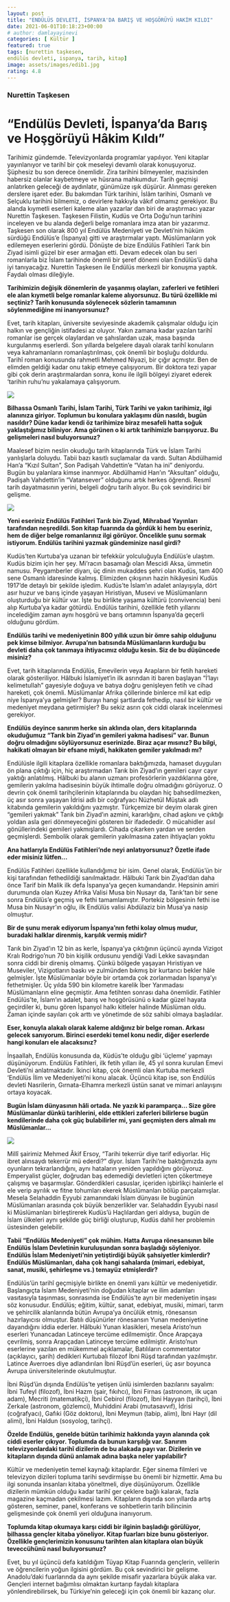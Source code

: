 ```yaml
---
layout: post
title: "ENDÜLÜS DEVLETİ, İSPANYA'DA BARIŞ VE HOŞGÖRÜYÜ HAKİM KILDI"
date: 2021-06-01T10:18:23+00:00
# author: damlayayinevi
categories: [ Kültür ]
featured: true
tags: [nurettin taşkesen,
endülüs devleti, ispanya, tarih, kitap]
image: assets/images/edib1.jpg
rating: 4.8
---
```


### Nurettin Taşkesen
# “Endülüs Devleti, İspanya’da Barış ve Hoşgörüyü Hâkim Kıldı”

Tarihimiz gündemde. Televizyonlarda programlar yapılıyor. Yeni kitaplar yayınlanıyor ve tarihî bir çok meseleyi devamlı olarak konuşuyoruz. Şüphesiz bu son derece önemlidir. Zira tarihini bilmeyenler, mazisinden habersiz olanlar kaybetmeye ve hüsrana mahkumdur. Tarih geçmişi anlatırken geleceği de aydınlatır, günümüze ışık düşürür. Alınması gereken derslere işaret eder. Bu bakımdan Türk tarihini, İslâm tarihini, Osmanlı ve Selçuklu tarihini bilmemiz, o devirlere hakkıyla vâkıf olmamız gerekiyor. Bu alanda kıymetli eserleri kaleme alan yazarlar dan biri de araştırmacı yazar Nurettin Taşkesen. Taşkesen Filistin, Kudüs ve Orta Doğu’nun tarihini inceleyen ve bu alanda değerli belge romanlara imza atan bir yazarımız. Taşkesen son olarak 800 yıl Endülüs Medeniyeti ve Devleti’nin hüküm sürdüğü Endülüs’e (İspanya) gitti ve araştırmalar yaptı. Müslümanların yok edilemeyen eserlerini gördü. Dönüşte de bize Endülüs Fatihleri Tarık bin Ziyad isimli güzel bir eser armağan etti. Devam edecek olan bu seri romanlarla biz İslam tarihinde önemli bir şeref dönemi olan Endülüs’ü daha iyi tanıyacağız. Nurettin Taşkesen ile Endülüs merkezli bir konuşma yaptık. Faydalı olması dileğiyle.

**Tarihimizin değişik dönemlerin de yaşanmış olayları, zaferleri ve fetihleri ele alan kıymetli belge romanlar kaleme alıyorsunuz. Bu türü özellikle mi seçtiniz? Tarih konusunda söylenecek sözlerin tamamının söylenmediğine mi inanıyorsunuz?**

Evet, tarih kitapları, üniversite seviyesinde akademik çalışmalar olduğu için halkın ve gençliğin istifadesi az oluyor. Yakın zamana kadar yazılan tarihî romanlar ise gerçek olaylardan ve şahıslardan uzak, masa başında kurgulanmış eserlerdi. Son yıllarda belgelere dayalı olarak tarihî konuların veya kahramanların romanlaştırılması, çok önemli bir boşluğu doldurdu. Tarihî roman konusunda rahmetli Mehmed Niyazi, bir çığır açmıştır. Ben de elimden geldiği kadar onu takip etmeye çalışıyorum. Bir doktora tezi yapar gibi çok derin araştırmalardan sonra, konu ile ilgili bölgeyi ziyaret ederek ‘tarihin ruhu’nu yakalamaya çalışıyorum.

![](https://raw.githubusercontent.com/edamla/blog-damlayayinevi/master/assets/images/edib2.jpg)

**Bilhassa Osmanlı Tarihi, İslam Tarihi, Türk Tarihi ve yakın tarihimiz, ilgi alanınıza giriyor. Toplumun bu konulara yaklaşımı dün nasıldı, bugün nasıldır? Düne kadar kendi öz tarihimize biraz mesafeli hatta soğuk yaklaştığımız biliniyor. Ama görünen o ki artık tarihimizle barışıyoruz. Bu gelişmeleri nasıl buluyorsunuz?**

Maalesef bizim neslin okuduğu tarih kitaplarında Türk ve İslam Tarihi yanlışlarla doluydu. Tabii bazı kasıtlı suçlamalar da vardı. Sultan Abdülhamid Han’a “Kızıl Sultan”, Son Padişah Vahdettin’e “Vatan ha ini” deniyordu. Bugün bu yalanlara kimse inanmıyor. Abdülhamid Han’ın “Aksultan” olduğu, Padişah Vahdettin’in “Vatansever” olduğunu artık herkes öğrendi. Resmî tarih dayatmasının yerini, belgeli doğru tarih alıyor. Bu çok sevindirici bir gelişme.

![](https://github.com/edamla/blog-damlayayinevi/blob/master/assets/images/edib3.jpg)

**Yeni eseriniz Endülüs Fatihleri Tarık bin Ziyad, Mihrabad Yayınları tarafından neşredildi. Son kitap fuarında da gördük ki hem bu eseriniz, hem de diğer belge romanlarınız ilgi görüyor. Öncelikle şunu sormak istiyorum. Endülüs tarihini yazmak gündeminize nasıl girdi?**

Kudüs’ten Kurtuba’ya uzanan bir tefekkür yolculuğuyla Endülüs’e ulaştım. Kudüs bizim için her şey. Mi’racın basamağı olan Mescidi Aksa, ümmetin namusu. Peygamberler diyarı, üç dinin mukaddes şehri olan Kudüs, tam 400 sene Osmanlı idaresinde kalmış. Elimizden çıkışının hazin hikâyesini Kudüs 1917’de detaylı bir şekilde işledim. Kudüs’te İslam’ın adalet anlayışıyla, dört asır huzur ve barış içinde yaşayan Hıristiyan, Musevi ve Müslümanların oluşturduğu bir kültür var. İşte bu birlikte yaşama kültürü (convivencia) beni alıp Kurtuba’ya kadar götürdü. Endülüs tarihini, özellikle fetih yıllarını incelediğim zaman aynı hoşgörü ve barış ortamının İspanya’da geçerli olduğunu gördüm.

**Endülüs tarihi ve medeniyetinin 800 yıllık uzun bir ömre sahip olduğunu pek kimse bilmiyor. Avrupa’nın batısında Müslümanların kurduğu bu devleti daha çok tanımaya ihtiyacımız olduğu kesin. Siz de bu düşüncede misiniz?**

Evet, tarih kitaplarında Endülüs, Emevilerin veya Arapların bir fetih hareketi olarak gösteriliyor. Hâlbuki İslamiyet’in ilk asrından iti baren başlayan “İ’layı kelimetullah” gayesiyle doğuya ve batıya doğru genişleyen fetih ve cihad hareketi, çok önemli. Müslümanlar Afrika çöllerinde binlerce mil kat edip niye İspanya’ya gelmişler? Burayı hangi şartlarda fethedip, nasıl bir kültür ve medeniyet meydana getirmişler? Bu sekiz asrın çok ciddi olarak incelenmesi gerekiyor.

**Endülüs deyince sanırım herke sin aklında olan, ders kitaplarında okuduğumuz “Tarık bin Ziyad’ın gemileri yakma hadisesi” var. Bunun doğru olmadığını söylüyorsunuz eserinizde. Biraz açar mısınız? Bu bilgi, hakikati olmayan bir efsane miydi, hakikaten gemiler yakılmadı mı?**

Endülüsle ilgili kitaplara özellikle romanlara baktığımızda, hamaset duyguları ön plana çıktığı için, hiç araştırmadan Tarık bin Ziyad’ın gemileri cayır cayır yaktığı anlatılmış. Hâlbuki bu alanın uzmanı profesörlerin yazdıklarına göre, gemilerin yakılma hadisesinin büyük ihtimalle doğru olmadığını görüyoruz. O devrin çok önemli tarihçilerinin kitaplarında bu olaydan hiç bahsedilmezken, üç asır sonra yaşayan İdrisi adlı bir coğrafyacı Nüzhetül Müştak adlı kitabında gemilerin yakıldığını yazmıştır. Türkçemize bir deyim olarak giren “gemileri yakmak” Tarık bin Ziyad’ın azmini, kararlığını, cihad aşkını ve çıktığı yoldan asla geri dönmeyeceğini gösteren bir ifadededir. O mücahidler asıl gönüllerindeki gemileri yakmışlardı. Cihada çıkarken yardan ve serden geçmişlerdi. Sembolik olarak gemilerin yakılmasına zaten ihtiyaçları yoktu

**Ana hatlarıyla Endülüs Fatihleri’nde neyi anlatıyorsunuz? Özetle ifade eder misiniz lütfen...**

Endülüs Fatihleri özellikle kullandığımız bir isim. Genel olarak, Endülüs’ün bir kişi tarafından fethedildiği sanılmaktadır. Hâlbuki Tarık bin Ziyad’dan daha önce Tarif bin Malik ilk defa İspanya’ya geçen kumandandır. Hepsinin amiri durumunda olan Kuzey Afrika Valisi Musa bin Nusayr da, Tarık’tan bir sene sonra Endülüs’e geçmiş ve fethi tamamlamıştır. Portekiz bölgesinin fethi ise Musa bin Nusayr’ın oğlu, ilk Endülüs valisi Abdülaziz bin Musa’ya nasip olmuştur.

**Bir de şunu merak ediyorum İspanya’nın fethi kolay olmuş mudur, buradaki halklar direnmiş, karşılık vermiş midir?**

Tarık bin Ziyad’ın 12 bin as kerle, İspanya’ya çıktığının üçüncü ayında Vizigot Kralı Rodrigo’nun 70 bin kişilik ordusunu yendiği Vadi Lekke savaşından sonra ciddi bir direniş olmamış. Çünkü bölgede yaşayan Hıristiyan ve Museviler, Vizigotların baskı ve zulmünden bıkmış bir kurtarıcı bekler hâle gelmişler. İşte Müslümanlar böyle bir ortamda çok zorlanmadan İspanya’yı fethetmişler. Üç yılda 590 bin kilometre karelik İber Yarımadası Müslümanların eline geçmiştir. Ama fetihten sonrası daha önemlidir. Fatihler Endülüs’te, İslam’ın adalet, barış ve hoşgörüsünü o kadar güzel hayata geçirdiler ki, bunu gören İspanyol halkı kitleler halinde Müslüman oldu. Zaman içinde sayıları çok arttı ve yönetimde de söz sahibi olmaya başladılar.

**Eser, konuyla alakalı olarak kaleme aldığınız bir belge roman. Arkası gelecek sanıyorum. Birinci eserdeki temel konu nedir, diğer eserlerde hangi konuları ele alacaksınız?**

İnşaallah, Endülüs konusunda da, Küdüs’te olduğu gibi ‘üçleme’ yapmayı düşünüyorum. Endülüs Fatihleri, ilk fetih yılları ile, 45 yıl sonra kurulan Emevi Devleti’ni anlatmaktadır. İkinci kitap, çok önemli olan Kurtuba merkezli ‘Endülüs İlim ve Medeniyeti’ni konu alacak. Üçüncü kitap ise, son Endülüs devleti Nasrilerin, Gırnata-Elhamra merkezli üstün sanat ve mimari anlayışını ortaya koyacak.

**Bugün İslam dünyasının hâli ortada. Ne yazık ki paramparça... Size göre Müslümanlar dünkü tarihlerini, elde ettikleri zaferleri bilirlerse bugün kendilerinde daha çok güç bulabilirler mi, yani geçmişten ders almalı mı Müslümanlar…**

![](https://github.com/edamla/blog-damlayayinevi/blob/master/assets/images/edib4.jpg)

Millî şairimiz Mehmed Âkif Ersoy, “Tarihi tekerrür diye tarif ediyorlar. Hiç ibret alınsaydı tekerrür mü ederdi?” diyor. İslam Tarihi’ne baktığımızda aynı oyunların tekrarlandığını, aynı hataların yeniden yapıldığını görüyoruz. Emperyalist güçler, doğrudan baş edemediği devletleri içten çökertmeye çalışmış ve başarmışlar. Gönderdikleri casuslar, içeriden işbirlikçi hainlerle el ele verip ayrılık ve fitne tohumları ekerek Müslümanları bölüp parçalamışlar. Mesela Selahaddin Eyyubi zamanındaki İslam dünyası ile bugünün Müslümanları arasında çok büyük benzerlikler var. Selahaddin Eyyubi nasıl ki Müslümanları birleştirerek Kudüs’ü Haçlılardan geri aldıysa, bugün de İslam ülkeleri aynı şekilde güç birliği oluşturup, Kudüs dahil her problemin üstesinden gelebilir.

**Tabii “Endülüs Medeniyeti” çok mühim. Hatta Avrupa rönesansının bile Endülüs İslam Devletinin kuruluşundan sonra başladığı söyleniyor. Endülüs İslam Medeniyeti’nin yetiştirdiği büyük şahsiyetler kimlerdir? Endülüs Müslümanları, daha çok hangi sahalarda (mimari, edebiyat, sanat, musiki, şehirleşme vs.) temayüz etmişlerdir?**

Endülüs’ün tarihî geçmişiyle birlikte en önemli yanı kültür ve medeniyetidir. Başlangıçta İslam Medeniyeti’nin doğudan kitaplar ve ilim adamları vasıtasıyla taşınması, sonrasında ise Endülüs’te ayrı bir medeniyetin inşası söz konusudur. Endülüs; eğitim, kültür, sanat, edebiyat, musiki, mimari, tarım ve şehircilik alanlarında bütün Avrupa’ya öncülük etmiş, rönesansın hazırlayıcısı olmuştur. Batılı düşünürler rönesansın Yunan medeniyetine dayandığını iddia ederler. Hâlbuki Yunan klasikleri, mesela Aristo’nun eserleri Yunancadan Latinceye tercüme edilmemiştir. Önce Arapçaya çevrilmiş, sonra Arapçadan Latinceye tercüme edilmiştir. Aristo’nun eserlerine yazılan en mükemmel açıklamalar, Batılıların commentator (açıklayıcı, şarih) dedikleri Kurtubalı filozof İbni Rüşd tarafından yazılmıştır. Latince Averroes diye adlandırılan İbni Rüşd’ün eserleri, üç asır boyunca Avrupa üniversitelerinde okutulmuştur.

İbni Rüşd’ün dışında Endülüs’te yetişen ünlü isimlerden bazılarını sayalım: İbni Tufeyl (filozof), İbni Hazm (şair, fıkıhcı), İbni Firnas (astronom, ilk uçan adam), Mecriti (matematikçi), İbni Cebirol (filozof), İbni Hayyan (tarihçi), İbni Zerkale (astronom, gözlemci), Muhiddini Arabi (mutasavvıf), İdrisi (coğrafyacı), Gafıki (Göz doktoru), İbni Meymun (tabip, alim), İbni Hayr (dil alimi), İbni Haldun (sosyolog, tarihçi).

**Özelde Endülüs, genelde bütün tarihimiz hakkında yayın alanında çok ciddi eserler çıkıyor. Toplumda da bunun karşılığı var. Sanırım televizyonlardaki tarihî dizilerin de bu alakada payı var. Dizilerin ve kitapların dışında dünü anlamak adına başka neler yapılabilir?**

Kültür ve medeniyetin temel kaynağı kitaplardır. Eğer sinema filmleri ve televizyon dizileri topluma tarihi sevdirmişse bu önemli bir hizmettir. Ama bu ilgi sonunda insanları kitaba yöneltmeli, diye düşünüyorum. Özellikle dizilerin mümkün olduğu kadar tarihî ger çeklere bağlı kalarak, fazla magazine kaçmadan çekilmesi lazım. Kitapların dışında son yıllarda artış gösteren, seminer, panel, konferans ve sohbetlerin tarih bilincinin gelişmesinde çok önemli yeri olduğuna inanıyorum.

**Toplumda kitap okumaya karşı ciddi bir ilginin başladığı görülüyor, bilhassa gençler kitaba yöneliyor. Kitap fuarları bize bunu gösteriyor. Özellikle gençlerimizin konusunu tarihten alan kitaplara olan büyük teveccühünü nasıl buluyorsunuz?**

Evet, bu yıl üçüncü defa katıldığım Tüyap Kitap Fuarında gençlerin, velilerin ve öğrencilerin yoğun ilgisini gördüm. Bu çok sevindirici bir gelişme. Anadolu’daki fuarlarında da aynı şekilde misafir yazarlara büyük alaka var. Gençleri internet bağımlısı olmaktan kurtarıp faydalı kitaplara yönlendirebilirsek, bu Türkiye’nin geleceği için çok önemli bir kazanç olur.


